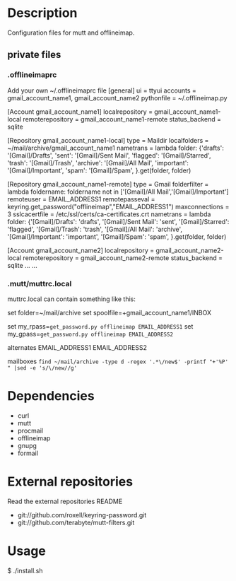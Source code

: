 # Description
Configuration files for mutt and offlineimap.

## private files
### .offlineimaprc
Add your own ~/.offlineimaprc file
[general]
ui = ttyui
accounts = gmail_account_name1, gmail_account_name2
pythonfile = ~/.offlineimap.py

[Account gmail_account_name1]
localrepository = gmail_account_name1-local
remoterepository = gmail_account_name1-remote
status_backend = sqlite

[Repository gmail_account_name1-local]
type = Maildir
localfolders = ~/mail/archive/gmail_account_name1
nametrans = lambda folder: {'drafts':    '[Gmail]/Drafts',
                            'sent':      '[Gmail]/Sent Mail',
                            'flagged':   '[Gmail]/Starred',
                            'trash':     '[Gmail]/Trash',
                            'archive':   '[Gmail]/All Mail',
                            'important': '[Gmail]/Important',
                            'spam':      '[Gmail]/Spam',
                            }.get(folder, folder)

[Repository gmail_account_name1-remote]
type = Gmail
folderfilter = lambda foldername: foldername not in ['[Gmail]/All Mail','[Gmail]/Important']
remoteuser = EMAIL_ADDRESS1
remotepasseval = keyring.get_password("offlineimap","EMAIL_ADDRESS1")
maxconnections = 3
sslcacertfile = /etc/ssl/certs/ca-certificates.crt
nametrans = lambda folder: {'[Gmail]/Drafts':    'drafts',
                            '[Gmail]/Sent Mail': 'sent',
                            '[Gmail]/Starred':   'flagged',
                            '[Gmail]/Trash':     'trash',
                            '[Gmail]/All Mail':  'archive',
                            '[Gmail]/Important': 'important',
                            '[Gmail]/Spam':      'spam',
                            }.get(folder, folder)

[Account gmail_account_name2]
localrepository = gmail_account_name2-local
remoterepository = gmail_account_name2-remote
status_backend = sqlite
...
...

### .mutt/muttrc.local
muttrc.local can contain something like this:

set folder=~/mail/archive
set spoolfile=+gmail_account_name1/INBOX

set my_rpass=`get_password.py offlineimap EMAIL_ADDRESS1`
set my_gpass=`get_password.py offlineimap EMAIL_ADDRESS2`

alternates EMAIL_ADDRESS1 EMAIL_ADDRESS2

mailboxes   `find ~/mail/archive -type d -regex '.*\/new$' -printf "+'%P' " |sed -e 's/\/new//g'`

# Dependencies
 - curl
 - mutt
 - procmail
 - offlineimap
 - gnupg
 - formail

# External repositories
 Read the external repositories README
 - git://github.com/roxell/keyring-password.git
 - git://github.com/terabyte/mutt-filters.git

# Usage
$ ./install.sh
